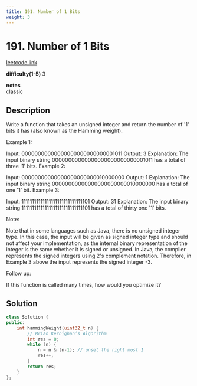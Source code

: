 ```yaml
---
title: 191. Number of 1 Bits
weight: 3
---
```

# 191. Number of 1 Bits
[leetcode link](https://leetcode.com/problems/number-of-1-bits/)

**difficulty(1-5)** 
3

**notes**   
classic

## Description
Write a function that takes an unsigned integer and return the number of '1' bits it has (also known as the Hamming weight).


Example 1:

Input: 00000000000000000000000000001011
Output: 3
Explanation: The input binary string 00000000000000000000000000001011 has a total of three '1' bits.
Example 2:

Input: 00000000000000000000000010000000
Output: 1
Explanation: The input binary string 00000000000000000000000010000000 has a total of one '1' bit.
Example 3:

Input: 11111111111111111111111111111101
Output: 31
Explanation: The input binary string 11111111111111111111111111111101 has a total of thirty one '1' bits.
 

Note:

Note that in some languages such as Java, there is no unsigned integer type. In this case, the input will be given as signed integer type and should not affect your implementation, as the internal binary representation of the integer is the same whether it is signed or unsigned.
In Java, the compiler represents the signed integers using 2's complement notation. Therefore, in Example 3 above the input represents the signed integer -3.
 

Follow up:

If this function is called many times, how would you optimize it?


## Solution
```c++
class Solution {
public:
    int hammingWeight(uint32_t n) {
        // Brian Kernighan’s Algorithm
        int res = 0;
        while (n) {
            n = n & (n-1); // unset the right most 1
            res++;
        }
        return res;
    }
};
```


